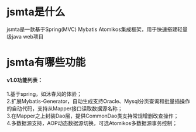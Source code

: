 # jsmta是什么
jsmta是一款基于Spring(MVC) Mybatis Atomikos集成框架，用于快速搭建轻量级java web项目

# jsmta有哪些功能
<h4>v1.0功能列表：</h4>
1.基于spring，如沐春风的体验；<br>
2.扩展Mybatis-Generator，自动生成支持Oracle、Mysql分页查询和批量插操作的自动代码，支持从Mapper接口读取数据源名称；<br>
3.在Mapper之上封装Dao层，提供CommonDao类支持常规增删改查操作；<br>
4.多数据源支持，AOP动态数据源切换，可选Atomikos多数据源事务控制；<br>

